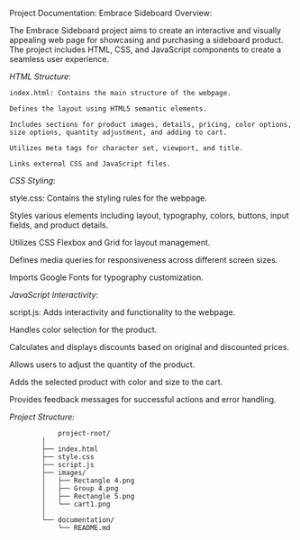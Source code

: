 Project Documentation: Embrace Sideboard
Overview:

The Embrace Sideboard project aims to create an interactive and visually appealing web page for showcasing and purchasing a sideboard product. The project includes HTML, CSS, and JavaScript components to create a seamless user experience.

*HTML Structure*:

    index.html: Contains the main structure of the webpage.
    
    Defines the layout using HTML5 semantic elements.
    
    Includes sections for product images, details, pricing, color options, size options, quantity adjustment, and adding to cart.
    
    Utilizes meta tags for character set, viewport, and title.
    
    Links external CSS and JavaScript files.
    
*CSS Styling*:

  style.css:   Contains the styling rules for the webpage.
  
  Styles various elements including layout, typography, colors, buttons, input fields, and product details.
  
  Utilizes CSS Flexbox and Grid for layout management.
  
  Defines media queries for responsiveness across different screen sizes.
  
  Imports Google Fonts for typography customization.
  
*JavaScript Interactivity*:

  script.js: Adds interactivity and functionality to the webpage.
  
  Handles color selection for the product.
  
  Calculates and displays discounts based on original and discounted prices.
  
  Allows users to adjust the quantity of the product.
  
  Adds the selected product with color and size to the cart.
  
  Provides feedback messages for successful actions and error handling.

*Project Structure:*

                project-root/
            │
            ├── index.html
            ├── style.css
            ├── script.js
            ├── images/
            │   ├── Rectangle 4.png
            │   ├── Group 4.png
            │   ├── Rectangle 5.png
            │   └── cart1.png
            │
            └── documentation/
                └── README.md

    

